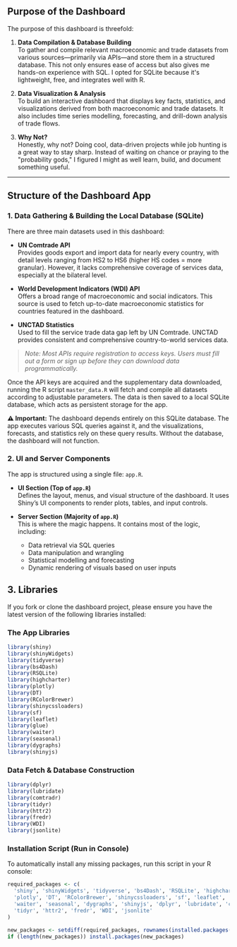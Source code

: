 ## Purpose of the Dashboard

The purpose of this dashboard is threefold:

1. **Data Compilation & Database Building**  
   To gather and compile relevant macroeconomic and trade datasets from various sources—primarily via APIs—and store them in a structured database. This not only ensures ease of access but also gives me hands-on experience with SQL. I opted for SQLite because it's lightweight, free, and integrates well with R.

2. **Data Visualization & Analysis**  
   To build an interactive dashboard that displays key facts, statistics, and visualizations derived from both macroeconomic and trade datasets. It also includes time series modelling, forecasting, and drill-down analysis of trade flows.

3. **Why Not?**  
   Honestly, why not? Doing cool, data-driven projects while job hunting is a great way to stay sharp. Instead of waiting on chance or praying to the "probability gods," I figured I might as well learn, build, and document something useful.

---

## Structure of the Dashboard App

### 1. Data Gathering & Building the Local Database (SQLite)

There are three main datasets used in this dashboard:

- **UN Comtrade API**  
  Provides goods export and import data for nearly every country, with detail levels ranging from HS2 to HS6 (higher HS codes = more granular). However, it lacks comprehensive coverage of services data, especially at the bilateral level.

- **World Development Indicators (WDI) API**  
  Offers a broad range of macroeconomic and social indicators. This source is used to fetch up-to-date macroeconomic statistics for countries featured in the dashboard.

- **UNCTAD Statistics**  
  Used to fill the service trade data gap left by UN Comtrade. UNCTAD provides consistent and comprehensive country-to-world services data.

> *Note: Most APIs require registration to access keys. Users must fill out a form or sign up before they can download data programmatically.*

Once the API keys are acquired and the supplementary data downloaded, running the R script `master_data.R` will fetch and compile all datasets according to adjustable parameters. The data is then saved to a local SQLite database, which acts as persistent storage for the app.

**⚠️ Important:** The dashboard depends entirely on this SQLite database. The app executes various SQL queries against it, and the visualizations, forecasts, and statistics rely on these query results. Without the database, the dashboard will not function.

### 2. UI and Server Components

The app is structured using a single file: `app.R`.

- **UI Section (Top of `app.R`)**  
  Defines the layout, menus, and visual structure of the dashboard. It uses Shiny’s UI components to render plots, tables, and input controls.

- **Server Section (Majority of `app.R`)**  
  This is where the magic happens. It contains most of the logic, including:
  - Data retrieval via SQL queries
  - Data manipulation and wrangling
  - Statistical modelling and forecasting
  - Dynamic rendering of visuals based on user inputs
  
## 3. Libraries

If you fork or clone the dashboard project, please ensure you have the latest version of the following libraries installed:

### The App Libraries

```r
library(shiny)
library(shinyWidgets)
library(tidyverse)
library(bs4Dash)
library(RSQLite)
library(highcharter)
library(plotly)
library(DT)
library(RColorBrewer)
library(shinycssloaders)
library(sf)
library(leaflet)
library(glue)
library(waiter)
library(seasonal)
library(dygraphs)
library(shinyjs)
```

### Data Fetch & Database Construction

```r
library(dplyr)
library(lubridate)
library(comtradr)
library(tidyr)
library(httr2)
library(fredr)
library(WDI)
library(jsonlite)
```

### Installation Script (Run in Console)

To automatically install any missing packages, run this script in your R console:

```r
required_packages <- c(
  'shiny', 'shinyWidgets', 'tidyverse', 'bs4Dash', 'RSQLite', 'highcharter',
  'plotly', 'DT', 'RColorBrewer', 'shinycssloaders', 'sf', 'leaflet', 'glue',
  'waiter', 'seasonal', 'dygraphs', 'shinyjs', 'dplyr', 'lubridate', 'comtradr',
  'tidyr', 'httr2', 'fredr', 'WDI', 'jsonlite'
)

new_packages <- setdiff(required_packages, rownames(installed.packages()))
if (length(new_packages)) install.packages(new_packages)
```  